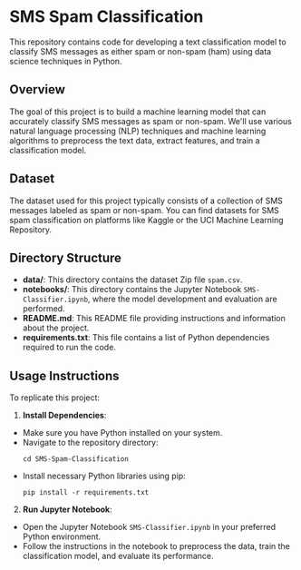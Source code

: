 # SMS Spam Classification

This repository contains code for developing a text classification model to classify SMS messages as either spam or non-spam (ham) using data science techniques in Python.

## Overview

The goal of this project is to build a machine learning model that can accurately classify SMS messages as spam or non-spam. We'll use various natural language processing (NLP) techniques and machine learning algorithms to preprocess the text data, extract features, and train a classification model.

## Dataset

The dataset used for this project typically consists of a collection of SMS messages labeled as spam or non-spam. You can find datasets for SMS spam classification on platforms like Kaggle or the UCI Machine Learning Repository.

## Directory Structure

- **data/**: This directory contains the dataset Zip file `spam.csv`.
- **notebooks/**: This directory contains the Jupyter Notebook `SMS-Classifier.ipynb`, where the model development and evaluation are performed.
- **README.md**: This README file providing instructions and information about the project.
- **requirements.txt**: This file contains a list of Python dependencies required to run the code.

## Usage Instructions

To replicate this project:
1. **Install Dependencies**:
- Make sure you have Python installed on your system.
- Navigate to the repository directory:
  ```
  cd SMS-Spam-Classification
  ```
- Install necessary Python libraries using pip:
  ```
  pip install -r requirements.txt
  ```

2. **Run Jupyter Notebook**:
- Open the Jupyter Notebook `SMS-Classifier.ipynb` in your preferred Python environment.
- Follow the instructions in the notebook to preprocess the data, train the classification model, and evaluate its performance.


